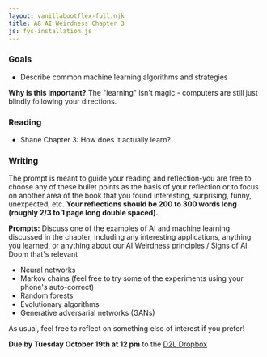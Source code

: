 ```yaml
---
layout: vanillabootflex-full.njk
title: A8 AI Weirdness Chapter 3
js: fys-installation.js
---
```


### Goals


- Describe common machine learning algorithms and strategies


**Why is this important?** The "learning" isn't magic - computers are still just blindly following your directions.


<!--  Why is this important? The learning isn't magic.
      Computers are still just following your directions blindly.
 -->

### Reading

- Shane Chapter 3: How does it actually learn?

### Writing

The prompt is meant to guide your reading and reflection-you are free to choose any of these bullet points as the basis of your reflection or to focus on another area of the book that you found interesting, surprising, funny, unexpected, etc. **Your reflections should be 200 to 300 words long (roughly 2/3 to 1 page long double spaced).**

**Prompts:** Discuss one of the examples of AI and machine learning discussed in the chapter, including any interesting applications, anything you learned, or anything about our AI Weirdness principles / Signs of AI Doom that's relevant
- Neural networks
- Markov chains (feel free to try some of the experiments using your phone's auto-correct)
- Random forests
- Evolutionary algorithms
- Generative adversarial networks (GANs)

As usual, feel free to reflect on something else of interest if you prefer!


<!-- Do this in class. Choose one of the applications to reflect on (200-300 words)

-->
<!-- **Prompt:** Choose a potential topic for the second paper / presentation. Using some of what you learned in Chapter 3, describe how your AI learns. -->

**Due by Tuesday October 19th at 12 pm** to the [D2L Dropbox](https://d2l.mountunion.edu/d2l/le/content/43087/viewContent/551569/View)
